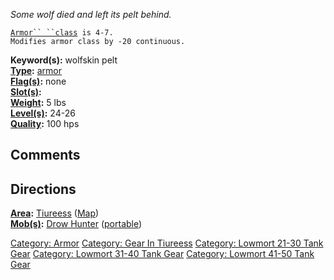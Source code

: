 *Some wolf died and left its pelt behind.*

[`Armor`` ``class`](Armor_Class "wikilink")` is 4-7.`  
`Modifies armor class by -20 continuous.`

**Keyword(s):** wolfskin pelt  
**[Type](:Category:_Object_Types "wikilink"):**
[armor](:Category:_Armor "wikilink")  
**[Flag(s)](:Category:_Object_Flags "wikilink"):** none  
**[Slot(s)](Object_Slots "wikilink"):** <worn about waist>  
**[Weight](Object_Weight "wikilink"):** 5 lbs  
**[Level(s)](Object_Level "wikilink"):** 24-26  
**[Quality](Object_Quality "wikilink"):** 100 hps  

## Comments

## Directions

**[Area](:Category:_Areas "wikilink"):**
[Tiureess](:Category:_Tiureess "wikilink")
([Map](Tiureess_Map "wikilink"))  
**[Mob(s)](:Category:_Mobs "wikilink"):** [Drow
Hunter](Drow_Hunter "wikilink") ([portable](Teleport "wikilink"))  

[Category: Armor](Category:_Armor "wikilink") [Category: Gear In
Tiureess](Category:_Gear_In_Tiureess "wikilink") [Category: Lowmort
21-30 Tank Gear](Category:_Lowmort_21-30_Tank_Gear "wikilink")
[Category: Lowmort 31-40 Tank
Gear](Category:_Lowmort_31-40_Tank_Gear "wikilink") [Category: Lowmort
41-50 Tank Gear](Category:_Lowmort_41-50_Tank_Gear "wikilink")
